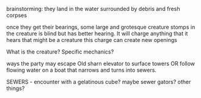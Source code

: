 brainstorming:
they land in the water surrounded by debris and fresh corpses

once they get their bearings, some large and grotesque creature stomps in
the creature is blind but has better hearing. It will charge anything that it hears that might be a creature
this charge can create new openings

What is the creature? Specific mechanics?

ways the party may escape Old sharn
elevator to surface towers
OR follow flowing water on a boat that narrows and turns into sewers.

SEWERS - encounter with a gelatinous cube? maybe sewer gators? other things?
